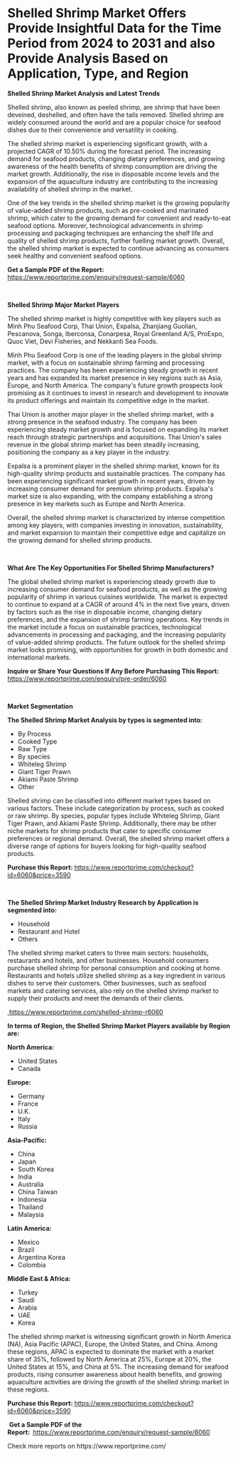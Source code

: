 <p><h1>Shelled Shrimp Market Offers Provide Insightful Data for the Time Period from 2024 to 2031 and also Provide Analysis Based on Application, Type, and Region</h1></p><p><strong>Shelled Shrimp Market Analysis and Latest Trends</strong></p>
<p><p>Shelled shrimp, also known as peeled shrimp, are shrimp that have been deveined, deshelled, and often have the tails removed. Shelled shrimp are widely consumed around the world and are a popular choice for seafood dishes due to their convenience and versatility in cooking.</p><p>The shelled shrimp market is experiencing significant growth, with a projected CAGR of 10.50% during the forecast period. The increasing demand for seafood products, changing dietary preferences, and growing awareness of the health benefits of shrimp consumption are driving the market growth. Additionally, the rise in disposable income levels and the expansion of the aquaculture industry are contributing to the increasing availability of shelled shrimp in the market.</p><p>One of the key trends in the shelled shrimp market is the growing popularity of value-added shrimp products, such as pre-cooked and marinated shrimp, which cater to the growing demand for convenient and ready-to-eat seafood options. Moreover, technological advancements in shrimp processing and packaging techniques are enhancing the shelf life and quality of shelled shrimp products, further fuelling market growth. Overall, the shelled shrimp market is expected to continue advancing as consumers seek healthy and convenient seafood options.</p></p>
<p><strong>Get a Sample PDF of the Report:&nbsp;</strong> <a href="https://www.reportprime.com/enquiry/request-sample/6060">https://www.reportprime.com/enquiry/request-sample/6060</a></p>
<p>&nbsp;</p>
<p><strong>Shelled Shrimp Major Market Players</strong></p>
<p><p>The shelled shrimp market is highly competitive with key players such as Minh Phu Seafood Corp, Thai Union, Expalsa, Zhanjiang Guolian, Pescanova, Songa, Iberconsa, Conarpesa, Royal Greenland A/S, ProExpo, Quoc Viet, Devi Fisheries, and Nekkanti Sea Foods. </p><p>Minh Phu Seafood Corp is one of the leading players in the global shrimp market, with a focus on sustainable shrimp farming and processing practices. The company has been experiencing steady growth in recent years and has expanded its market presence in key regions such as Asia, Europe, and North America. The company's future growth prospects look promising as it continues to invest in research and development to innovate its product offerings and maintain its competitive edge in the market.</p><p>Thai Union is another major player in the shelled shrimp market, with a strong presence in the seafood industry. The company has been experiencing steady market growth and is focused on expanding its market reach through strategic partnerships and acquisitions. Thai Union's sales revenue in the global shrimp market has been steadily increasing, positioning the company as a key player in the industry.</p><p>Expalsa is a prominent player in the shelled shrimp market, known for its high-quality shrimp products and sustainable practices. The company has been experiencing significant market growth in recent years, driven by increasing consumer demand for premium shrimp products. Expalsa's market size is also expanding, with the company establishing a strong presence in key markets such as Europe and North America. </p><p>Overall, the shelled shrimp market is characterized by intense competition among key players, with companies investing in innovation, sustainability, and market expansion to maintain their competitive edge and capitalize on the growing demand for shelled shrimp products.</p></p>
<p>&nbsp;</p>
<p><strong>What Are The Key Opportunities For Shelled Shrimp Manufacturers?</strong></p>
<p><p>The global shelled shrimp market is experiencing steady growth due to increasing consumer demand for seafood products, as well as the growing popularity of shrimp in various cuisines worldwide. The market is expected to continue to expand at a CAGR of around 4% in the next five years, driven by factors such as the rise in disposable income, changing dietary preferences, and the expansion of shrimp farming operations. Key trends in the market include a focus on sustainable practices, technological advancements in processing and packaging, and the increasing popularity of value-added shrimp products. The future outlook for the shelled shrimp market looks promising, with opportunities for growth in both domestic and international markets.</p></p>
<p><strong>Inquire or Share Your Questions If Any Before Purchasing This Report:</strong> <a href="https://www.reportprime.com/enquiry/pre-order/6060">https://www.reportprime.com/enquiry/pre-order/6060</a></p>
<p>&nbsp;</p>
<p><strong>Market Segmentation</strong></p>
<p><strong>The Shelled Shrimp Market Analysis by types is segmented into:</strong></p>
<p><ul><li>By Process</li><li>Cooked Type</li><li>Raw Type</li><li>By species</li><li>Whiteleg Shrimp</li><li>Giant Tiger Prawn</li><li>Akiami Paste Shrimp</li><li>Other</li></ul></p>
<p><p>Shelled shrimp can be classified into different market types based on various factors. These include categorization by process, such as cooked or raw shrimp. By species, popular types include Whiteleg Shrimp, Giant Tiger Prawn, and Akiami Paste Shrimp. Additionally, there may be other niche markets for shrimp products that cater to specific consumer preferences or regional demand. Overall, the shelled shrimp market offers a diverse range of options for buyers looking for high-quality seafood products.</p></p>
<p><strong>Purchase this Report:&nbsp;</strong><a href="https://www.reportprime.com/checkout?id=6060&price=3590">https://www.reportprime.com/checkout?id=6060&price=3590</a></p>
<p>&nbsp;</p>
<p><strong>The Shelled Shrimp Market Industry Research by Application is segmented into:</strong></p>
<p><ul><li>Household</li><li>Restaurant and Hotel</li><li>Others</li></ul></p>
<p><p>The shelled shrimp market caters to three main sectors: households, restaurants and hotels, and other businesses. Household consumers purchase shelled shrimp for personal consumption and cooking at home. Restaurants and hotels utilize shelled shrimp as a key ingredient in various dishes to serve their customers. Other businesses, such as seafood markets and catering services, also rely on the shelled shrimp market to supply their products and meet the demands of their clients.</p></p>
<p><a href="https://www.reportprime.com/shelled-shrimp-r6060">&nbsp;https://www.reportprime.com/shelled-shrimp-r6060</a></p>
<p><strong>In terms of Region, the Shelled Shrimp Market Players available by Region are:</strong></p>
<p>
    <p> <strong> North America: </strong>
        <ul>
            <li>United States</li>
            <li>Canada</li>
        </ul>
        </p> 
    <p> <strong> Europe: </strong>
        <ul>
            <li>Germany</li>
            <li>France</li>
            <li>U.K.</li>
            <li>Italy</li>
            <li>Russia</li>
        </ul>
        </p> 
    <p> <strong> Asia-Pacific: </strong>
        <ul>
            <li>China</li>
            <li>Japan</li>
            <li>South Korea</li>
            <li>India</li>
            <li>Australia</li>
            <li>China Taiwan</li>
            <li>Indonesia</li>
            <li>Thailand</li>
            <li>Malaysia</li>
        </ul>
        </p> 
    <p> <strong> Latin America: </strong>
        <ul>
            <li>Mexico</li>
            <li>Brazil</li>
            <li>Argentina Korea</li>
            <li>Colombia</li>
        </ul>
        </p> 
    <p> <strong> Middle East & Africa: </strong>
        <ul>
            <li>Turkey</li>
            <li>Saudi</li>
            <li>Arabia</li>
            <li>UAE</li>
            <li>Korea</li>
        </ul>
    </p>
    </p>
<p><p>The shelled shrimp market is witnessing significant growth in North America (NA), Asia Pacific (APAC), Europe, the United States, and China. Among these regions, APAC is expected to dominate the market with a market share of 35%, followed by North America at 25%, Europe at 20%, the United States at 15%, and China at 5%. The increasing demand for seafood products, rising consumer awareness about health benefits, and growing aquaculture activities are driving the growth of the shelled shrimp market in these regions.</p></p>
<p><strong>Purchase this Report: </strong><a href="https://www.reportprime.com/checkout?id=6060&price=3590">https://www.reportprime.com/checkout?id=6060&price=3590</a></p>
<p>&nbsp;<strong>Get a Sample PDF of the Report:&nbsp;&nbsp;</strong><a href="https://www.reportprime.com/enquiry/request-sample/6060">https://www.reportprime.com/enquiry/request-sample/6060</a></p>
<p><strong></strong></p>
<p>Check more reports on https://www.reportprime.com/</p>